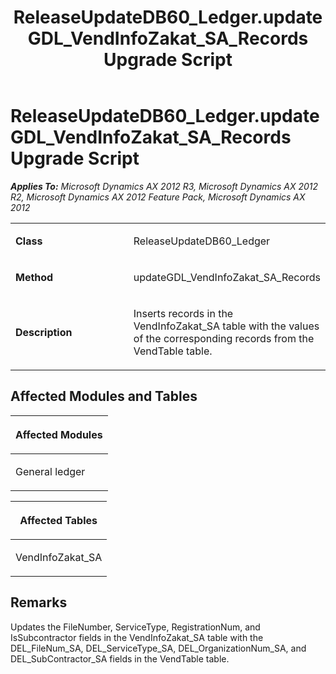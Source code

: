 ﻿---
title: ReleaseUpdateDB60_Ledger.updateGDL_VendInfoZakat_SA_Records Upgrade Script
TOCTitle: ReleaseUpdateDB60_Ledger.updateGDL_VendInfoZakat_SA_Records Upgrade Script
ms:assetid: 244e6fc4-dcfd-7b64-4e16-e7984855a792
ms:mtpsurl: https://msdn.microsoft.com/en-us/library/JJ684988(v=AX.60)
ms:contentKeyID: 49707190
ms.date: 05/18/2015
mtps_version: v=AX.60
---

# ReleaseUpdateDB60\_Ledger.updateGDL\_VendInfoZakat\_SA\_Records Upgrade Script 


_**Applies To:** Microsoft Dynamics AX 2012 R3, Microsoft Dynamics AX 2012 R2, Microsoft Dynamics AX 2012 Feature Pack, Microsoft Dynamics AX 2012_

<table>
<colgroup>
<col style="width: 50%" />
<col style="width: 50%" />
</colgroup>
<tbody>
<tr class="odd">
<td><p><strong>Class</strong></p></td>
<td><p>ReleaseUpdateDB60_Ledger</p></td>
</tr>
<tr class="even">
<td><p><strong>Method</strong></p></td>
<td><p>updateGDL_VendInfoZakat_SA_Records</p></td>
</tr>
<tr class="odd">
<td><p><strong>Description</strong></p></td>
<td><p>Inserts records in the VendInfoZakat_SA table with the values of the corresponding records from the VendTable table.</p></td>
</tr>
</tbody>
</table>


## Affected Modules and Tables

<table>
<colgroup>
<col style="width: 100%" />
</colgroup>
<thead>
<tr class="header">
<th><p>Affected Modules</p></th>
</tr>
</thead>
<tbody>
<tr class="odd">
<td><p>General ledger</p></td>
</tr>
</tbody>
</table>


<table>
<colgroup>
<col style="width: 100%" />
</colgroup>
<thead>
<tr class="header">
<th><p>Affected Tables</p></th>
</tr>
</thead>
<tbody>
<tr class="odd">
<td><p>VendInfoZakat_SA</p></td>
</tr>
</tbody>
</table>


## Remarks

Updates the FileNumber, ServiceType, RegistrationNum, and IsSubcontractor fields in the VendInfoZakat\_SA table with the DEL\_FileNum\_SA, DEL\_ServiceType\_SA, DEL\_OrganizationNum\_SA, and DEL\_SubContractor\_SA fields in the VendTable table.

  


